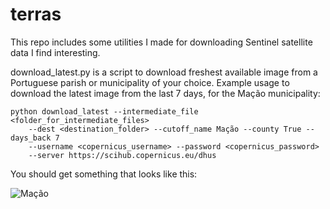 # terras

This repo includes some utilities I made for downloading Sentinel satellite data I find interesting.

download_latest.py is a script to download freshest available image from a Portuguese parish or municipality of your choice. Example usage to download the latest image from the last 7 days, for the Mação municipality:

```shell
python download_latest --intermediate_file <folder_for_intermediate_files> 
    --dest <destination_folder> --cutoff_name Mação --county True --days_back 7
    --username <copernicus_username> --password <copernicus_password>
    --server https://scihub.copernicus.eu/dhus
```

You should get something that looks like this:

![Mação](macao_example.png)